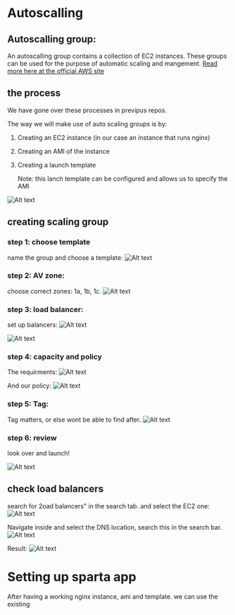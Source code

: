 # Autoscalling 

## Autoscalling group:
An autoscalling group contains a collection of EC2 instances. These groups can be used for the purpose of automatic scaling and mangement. [Read more here at the official AWS site](https://docs.aws.amazon.com/autoscaling/ec2/userguide/auto-scaling-groups.html)

## the process
We have gone over these processes in previpus repos.

The way we will make use of auto scaling groups is by:
1. Creating an EC2 instance (in our case an instance that runs nginx)
2. Creating an AMI of the instance
3. Creating a launch template 

    Note: this lanch template can be configured and allows us to specify the AMI 


![Alt text](autoscale-image/elb-tutorial-architecture-diagram.png)

## creating scaling group

### step 1: choose template

name the group and choose a template:
![Alt text](autoscale-image/Screenshot%202023-05-22%20141936.png)

### step 2: AV zone:

choose correct zones:
1a, 1b, 1c.
![Alt text](autoscale-image/Screenshot%202023-05-22%20142245.png)

### step 3: load balancer:
set up balancers:
![Alt text](autoscale-image/Screenshot%202023-05-22%20143555.png)

![Alt text](autoscale-image/Screenshot%202023-05-22%20143616.png)


### step 4: capacity and policy
The requirments:
![Alt text](autoscale-image/Screenshot%202023-05-22%20143750.png)

And our policy:
![Alt text](autoscale-image/Screenshot%202023-05-22%20144041.png)

### step 5: Tag:

Tag matters, or else wont be able to find after.
![Alt text](autoscale-image/Screenshot%202023-05-22%20144347.png)

### step 6: review

look over and launch!

![Alt text](autoscale-image/Screenshot%202023-05-22%20144453.png)

## check load balancers

search for 2oad balancers" in the search tab. and select the EC2 one:
![Alt text](autoscale-image/Screenshot%202023-05-22%20145128.png)

Navigate inside and select the DNS location, search this in the search bar.
![Alt text](autoscale-image/Screenshot%202023-05-22%20145427.png)

Result:
![Alt text](autoscale-image/Screenshot%202023-05-22%20145522.png)


# Setting up sparta app

After having a working nginx instance, ami and template. 
we can use the existing 